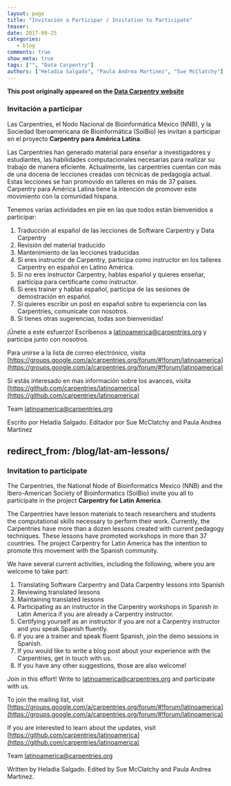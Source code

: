 ```yaml
---
layout: page
title: "Invitación a Participar / Invitation to Participate"
teaser: 
date: 2017-09-25
categories:
   - blog
comments: true
show_meta: true
tags: ["", "Data Carpentry"]
authors: ["Heladia Salgado", "Paula Andrea Martinez", "Sue McClatchy"]
--- 
```


**This post originally appeared on the [Data Carpentry website](https://datacarpentry.org)**

### Invitación a participar

Las Carpentries, el Nodo Nacional de Bioinformática México (NNB), y la Sociedad Iberoamericana de Bioinformática (SoIBio) 
les invitan a  participar en el proyecto **Carpentry para América Latina**.

Las Carpentries han generado material para enseñar a investigadores y estudiantes, las habilidades computacionales necesarias para realizar su trabajo de manera eficiente. Actualmente, las carpentries cuentan con más de una docena de lecciones creadas con técnicas de pedagogía actual. Estas lecciones se han promovido en talleres en más de 37 países. Carpentry para América Latina tiene la intención de promover este movimiento con la comunidad hispana. 

Tenemos varias actividades en pie en las que todos están bienvenidos a participar:

1. Traducción al español de las lecciones de Software Carpentry y Data Carpentry 
2. Revisión del material traducido
3. Mantenimiento de las lecciones traducidas
4. Si eres instructor de Carpentry, participa como instructor en los talleres Carpentry en español en Latino América.
5. Si no eres instructor Carpentry, hablas español y quieres enseñar, participa para certificarte como instructor.
6. Si eres trainer y hablas español, participa de las sesiones de demostración  en español.
7. Si quieres escribir un post en español sobre tu experiencia con las Carpentries, comunícate con nosotros.
8. Si tienes otras sugerencias, todas son bienvenidas! 

¡Únete a este esfuerzo! Escríbenos a latinoamerica@carpentries.org y participa junto con nosotros. 

Para unirse a la lista de correo electrónico, visita [https://groups.google.com/a/carpentries.org/forum/#!forum/latinoamerica](https://groups.google.com/a/carpentries.org/forum/#!forum/latinoamerica)

Si estás interesado en mas información sobre los avances, visita [https://github.com/carpentries/latinoamerica](https://github.com/carpentries/latinoamerica)

Team latinoamerica@carpentries.org

Escrito por Heladia Salgado. Editador por Sue McClatchy and Paula Andrea Martinez

redirect_from: /blog/lat-am-lessons/
-------

### Invitation to participate

The Carpentries, the National Node of Bioinformatics Mexico (NNB) and the Ibero-American Society of Bioinformatics (SoIBio) 
invite you all to participate in the project **Carpentry for Latin America**.

The Carpentries have lesson materials to teach researchers and students the computational skills necessary to perform their work. Currently, the Carpentries have more than a dozen lessons created with current pedagogy techniques. These lessons have promoted workshops in more than 37 countries. The project Carpentry for Latin America has the intention to promote this movement with the Spanish community.

We have several current activities, including the following, where you are welcome to take part:

1. Translating Software Carpentry and Data Carpentry lessons into Spanish
2. Reviewing translated lessons
3.  Maintaining translated lessons
4. Participating as an instructor in the Carpentry workshops in Spanish in Latin America if you are already a Carpentry instructor.
5. Certifying yourself as an instructor if you are not a Carpentry instructor and you speak Spanish fluently.
6. If you are a trainer and speak fluent Spanish, join the demo sessions in Spanish.
7. If you would like to write a blog post about your experience with the Carpentries, get in touch with us.
8. If you have any other suggestions, those are also welcome!       

Join in this effort! Write to latinoamerica@carpentries.org and participate with us.

To join the mailing list, visit [https://groups.google.com/a/carpentries.org/forum/#!forum/latinoamerica](https://groups.google.com/a/carpentries.org/forum/#!forum/latinoamerica)

If you are interested to learn about the updates, visit [https://github.com/carpentries/latinoamerica](https://github.com/carpentries/latinoamerica)

Team latinoamerica@carpentries.org

Written by Heladia Salgado. Edited by Sue McClatchy and Paula Andrea Martinez.
